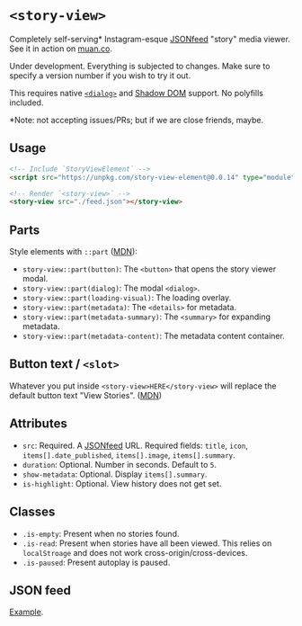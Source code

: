 # `<story-view>`

Completely self-serving* Instagram-esque [JSONfeed](https://jsonfeed.org) "story" media viewer. See it in action on [muan.co](https://muan.co).

Under development. Everything is subjected to changes. Make sure to specify a version number if you wish to try it out. 

This requires native [`<dialog>`](https://caniuse.com/dialog) and [Shadow DOM](https://caniuse.com/shadowdomv1) support. No polyfills included.

*Note: not accepting issues/PRs; but if we are close friends, maybe.

## Usage

```html
<!-- Include `StoryViewElement` -->
<script src="https://unpkg.com/story-view-element@0.0.14" type="module" defer></script>

<!-- Render `<story-view>` -->
<story-view src="./feed.json"></story-view>
```

## Parts

Style elements with `::part` ([MDN](https://developer.mozilla.org/en-US/docs/Web/CSS/::part)):

- `story-view::part(button)`: The `<button>` that opens the story viewer modal.
- `story-view::part(dialog)`: The modal `<dialog>`.
- `story-view::part(loading-visual)`: The loading overlay.
- `story-view::part(metadata)`: The `<details>` for metadata.
- `story-view::part(metadata-summary)`: The `<summary>` for expanding metadata.
- `story-view::part(metadata-content)`: The metadata content container.

## Button text / `<slot>`

Whatever you put inside `<story-view>HERE</story-view>` will replace the default button text "View Stories".  ([MDN](https://developer.mozilla.org/en-US/docs/Web/HTML/Element/slot))

## Attributes

- `src`: Required. A [JSONfeed](https://jsonfeed.org) URL. Required fields: `title`, `icon`, `items[].date_published`, `items[].image`, `items[].summary`.
- `duration`: Optional. Number in seconds. Default to `5`.
- `show-metadata`: Optional. Display `items[].summary`.
- `is-highlight`: Optional. View history does not get set.

## Classes

- `.is-empty`: Present when no stories found.
- `.is-read`: Present when stories have all been viewed. This relies on `localStroage` and does not work cross-origin/cross-devices.
- `.is-paused`: Present autoplay is paused.

## JSON feed

[Example](/demo/feed.json).
